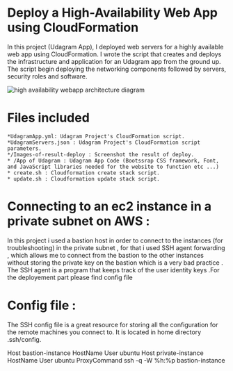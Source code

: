 # Deploy a High-Availability Web App using CloudFormation

In this project (Udagram App), I deployed web servers for a highly available web app using CloudFormation. I wrote the script that creates and deploys the infrastructure and application for an Udagram app from the ground up. The script begin deploying the networking components followed by servers, security roles and software.

![high availability webapp architecture diagram](https://user-images.githubusercontent.com/75679079/106497682-a6cdc880-64be-11eb-9760-7b5369a9c1af.png)


# Files included 
	
	*UdagramApp.yml: Udagram Project's CloudFormation script.
	*UdagramServers.json : Udagram Project's CloudFormation script parameters. 
	*/Images-of-result-deploy : Screenshot the result of deploy.
	* /App of Udagram : Udagram App Code (Bootssrap CSS framework, Font, and JavaScript libraries needed for the website to function etc ...)
	* create.sh : Cloudformation create stack script. 
	* update.sh : Cloudformation update stack script.


# Connecting to an ec2 instance in a private subnet on AWS : 

In this project i used a bastion host in order to connect to the instances (for troubleshooting) in the private subnet , 
for that i used SSH agent forwarding , which allows me to connect from the bastion to the other instances 
without storing the private key on the bastion which is a very bad practice . 
The SSH agent is a program that keeps track of the user identity keys .For the deployement part  please find config file

# Config file : 
The SSH config file is a great resource for storing all the configuration for the remote machines you connect to. It is located in home directory .ssh/config.

Host bastion-instance
   HostName <Bastion Public IP>
   User ubuntu
Host private-instance
   HostName <Private IP>
   User ubuntu
   ProxyCommand ssh -q -W %h:%p bastion-instance

